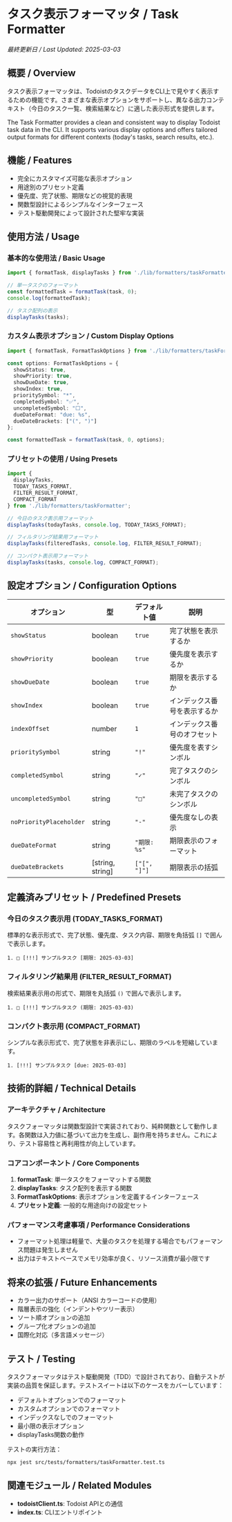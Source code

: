 # タスク表示フォーマッタ / Task Formatter

*最終更新日 / Last Updated: 2025-03-03*

## 概要 / Overview

タスク表示フォーマッタは、TodoistのタスクデータをCLI上で見やすく表示するための機能です。さまざまな表示オプションをサポートし、異なる出力コンテキスト（今日のタスク一覧、検索結果など）に適した表示形式を提供します。

The Task Formatter provides a clean and consistent way to display Todoist task data in the CLI. It supports various display options and offers tailored output formats for different contexts (today's tasks, search results, etc.).

## 機能 / Features

- 完全にカスタマイズ可能な表示オプション
- 用途別のプリセット定義
- 優先度、完了状態、期限などの視覚的表現
- 関数型設計によるシンプルなインターフェース
- テスト駆動開発によって設計された堅牢な実装

## 使用方法 / Usage

### 基本的な使用法 / Basic Usage

```typescript
import { formatTask, displayTasks } from './lib/formatters/taskFormatter';

// 単一タスクのフォーマット
const formattedTask = formatTask(task, 0);
console.log(formattedTask);

// タスク配列の表示
displayTasks(tasks);
```

### カスタム表示オプション / Custom Display Options

```typescript
import { formatTask, FormatTaskOptions } from './lib/formatters/taskFormatter';

const options: FormatTaskOptions = {
  showStatus: true,
  showPriority: true,
  showDueDate: true,
  showIndex: true,
  prioritySymbol: "*",
  completedSymbol: "✅",
  uncompletedSymbol: "⬜",
  dueDateFormat: "due: %s",
  dueDateBrackets: ["(", ")"]
};

const formattedTask = formatTask(task, 0, options);
```

### プリセットの使用 / Using Presets

```typescript
import {
  displayTasks,
  TODAY_TASKS_FORMAT,
  FILTER_RESULT_FORMAT,
  COMPACT_FORMAT
} from './lib/formatters/taskFormatter';

// 今日のタスク表示用フォーマット
displayTasks(todayTasks, console.log, TODAY_TASKS_FORMAT);

// フィルタリング結果用フォーマット
displayTasks(filteredTasks, console.log, FILTER_RESULT_FORMAT);

// コンパクト表示用フォーマット
displayTasks(tasks, console.log, COMPACT_FORMAT);
```

## 設定オプション / Configuration Options

| オプション | 型 | デフォルト値 | 説明 |
|------------|------|--------------|------|
| `showStatus` | boolean | `true` | 完了状態を表示するか |
| `showPriority` | boolean | `true` | 優先度を表示するか |
| `showDueDate` | boolean | `true` | 期限を表示するか |
| `showIndex` | boolean | `true` | インデックス番号を表示するか |
| `indexOffset` | number | `1` | インデックス番号のオフセット |
| `prioritySymbol` | string | `"!"` | 優先度を表すシンボル |
| `completedSymbol` | string | `"✓"` | 完了タスクのシンボル |
| `uncompletedSymbol` | string | `"□"` | 未完了タスクのシンボル |
| `noPriorityPlaceholder` | string | `"-"` | 優先度なしの表示 |
| `dueDateFormat` | string | `"期限: %s"` | 期限表示のフォーマット |
| `dueDateBrackets` | [string, string] | `["[", "]"]` | 期限表示の括弧 |

## 定義済みプリセット / Predefined Presets

### 今日のタスク表示用 (TODAY_TASKS_FORMAT)

標準的な表示形式で、完了状態、優先度、タスク内容、期限を角括弧 `[]` で囲んで表示します。

```
1. □ [!!!] サンプルタスク [期限: 2025-03-03]
```

### フィルタリング結果用 (FILTER_RESULT_FORMAT)

検索結果表示用の形式で、期限を丸括弧 `()` で囲んで表示します。

```
1. □ [!!!] サンプルタスク (期限: 2025-03-03)
```

### コンパクト表示用 (COMPACT_FORMAT)

シンプルな表示形式で、完了状態を非表示にし、期限のラベルを短縮しています。

```
1. [!!!] サンプルタスク [due: 2025-03-03]
```

## 技術的詳細 / Technical Details

### アーキテクチャ / Architecture

タスクフォーマッタは関数型設計で実装されており、純粋関数として動作します。各関数は入力値に基づいて出力を生成し、副作用を持ちません。これにより、テスト容易性と再利用性が向上しています。

### コアコンポーネント / Core Components

1. **formatTask**: 単一タスクをフォーマットする関数
2. **displayTasks**: タスク配列を表示する関数
3. **FormatTaskOptions**: 表示オプションを定義するインターフェース
4. **プリセット定義**: 一般的な用途向けの設定セット

### パフォーマンス考慮事項 / Performance Considerations

- フォーマット処理は軽量で、大量のタスクを処理する場合でもパフォーマンス問題は発生しません
- 出力はテキストベースでメモリ効率が良く、リソース消費が最小限です

## 将来の拡張 / Future Enhancements

- カラー出力のサポート（ANSI カラーコードの使用）
- 階層表示の強化（インデントやツリー表示）
- ソート順オプションの追加
- グループ化オプションの追加
- 国際化対応（多言語メッセージ）

## テスト / Testing

タスクフォーマッタはテスト駆動開発（TDD）で設計されており、自動テストが実装の品質を保証します。テストスイートは以下のケースをカバーしています：

- デフォルトオプションでのフォーマット
- カスタムオプションでのフォーマット
- インデックスなしでのフォーマット
- 最小限の表示オプション
- displayTasks関数の動作

テストの実行方法：

```bash
npx jest src/tests/formatters/taskFormatter.test.ts
```

## 関連モジュール / Related Modules

- **todoistClient.ts**: Todoist APIとの通信
- **index.ts**: CLIエントリポイント